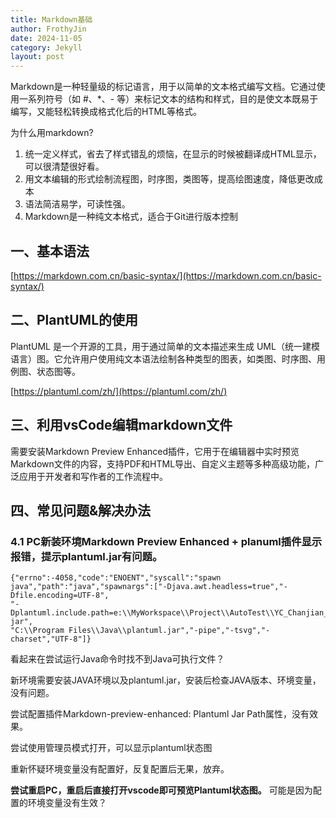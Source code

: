 ```yaml
---
title: Markdown基础 
author: FrothyJin
date: 2024-11-05
category: Jekyll
layout: post
---
```


Markdown是一种轻量级的标记语言，用于以简单的文本格式编写文档。它通过使用一系列符号（如 #、*、- 等）来标记文本的结构和样式，目的是使文本既易于编写，又能轻松转换成格式化后的HTML等格式。

为什么用markdown?
1. 统一定义样式，省去了样式错乱的烦恼，在显示的时候被翻译成HTML显示，可以很清楚很好看。
1. 用文本编辑的形式绘制流程图，时序图，类图等，提高绘图速度，降低更改成本
1. 语法简洁易学，可读性强。
1. Markdown是一种纯文本格式，适合于Git进行版本控制

## 一、基本语法

[https://markdown.com.cn/basic-syntax/](https://markdown.com.cn/basic-syntax/)


## 二、PlantUML的使用

PlantUML 是一个开源的工具，用于通过简单的文本描述来生成 UML（统一建模语言）图。它允许用户使用纯文本语法绘制各种类型的图表，如类图、时序图、用例图、状态图等。

[https://plantuml.com/zh/](https://plantuml.com/zh/)

## 三、利用vsCode编辑markdown文件

需要安装Markdown Preview Enhanced插件，它用于在编辑器中实时预览Markdown文件的内容，支持PDF和HTML导出、自定义主题等多种高级功能，广泛应用于开发者和写作者的工作流程中。

## 四、常见问题&解决办法

### 4.1 PC新装环境Markdown Preview Enhanced + planuml插件显示报错，提示plantuml.jar有问题。

```
{"errno":-4058,"code":"ENOENT","syscall":"spawn java","path":"java","spawnargs":["-Djava.awt.headless=true","-Dfile.encoding=UTF-8",
"-Dplantuml.include.path=e:\\MyWorkspace\\Project\\AutoTest\\YC_Chanjian_BCBslave\\FCT\\chunengdanxitong20240319","-jar",
"C:\\Program Files\\Java\\plantuml.jar","-pipe","-tsvg","-charset","UTF-8"]} 
```
看起来在尝试运行Java命令时找不到Java可执行文件？

新环境需要安装JAVA环境以及plantuml.jar，安装后检查JAVA版本、环境变量，没有问题。

尝试配置插件Markdown-preview-enhanced: Plantuml Jar Path属性，没有效果。

尝试使用管理员模式打开，可以显示plantuml状态图

重新怀疑环境变量没有配置好，反复配置后无果，放弃。

**尝试重启PC，重启后直接打开vscode即可预览Plantuml状态图。** 可能是因为配置的环境变量没有生效？
